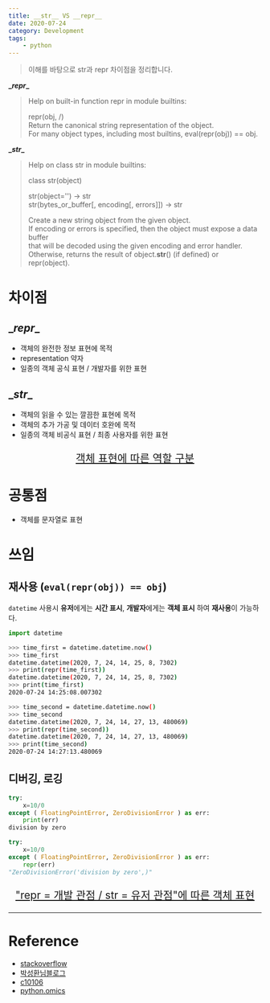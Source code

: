 ```yaml
---
title: __str__ VS __repr__
date: 2020-07-24
category: Development
tags:
    - python
---
```


> 이해를 바탕으로 str과 repr 차이점을 정리합니다.

**\__repr__**

> Help on built-in function repr in module builtins:  
> 
> repr(obj, /)  
>     Return the canonical string representation of the object.  
>     For many object types, including most builtins, eval(repr(obj)) == obj.  

**\__str__**

> Help on class str in module builtins:  
>
> class str(object)  
> 
>   str(object='') -> str  
>   str(bytes_or_buffer[, encoding[, errors]]) -> str  
>   
>   Create a new string object from the given object.  
>   If encoding or errors is specified, then the object must expose a data buffer  
>   that will be decoded using the given encoding and error handler.  
>   Otherwise, returns the result of object.__str__() (if defined) or repr(object).


# 차이점

## \__repr__

- 객체의 완전한 정보 표현에 목적
- representation 약자
- 일종의 객체 공식 표현 / 개발자를 위한 표현

## \__str__

- 객체의 읽을 수 있는 깔끔한 표현에 목적
- 객체의 추가 가공 및 데이터 호완에 목적
- 일종의 객체 비공식 표현 / 최종 사용자를 위한 표현

<p style='text-align: center; font-size: 1.5em'>
    <u>객체 표현에 따른 역할 구분</u>
</p>

# 공통점

- 객체를 문자열로 표현

# 쓰임

## 재사용 (`eval(repr(obj)) == obj`)

`datetime` 사용시 <b>유저</b>에게는 <b>시간 표시</b>, <b>개발자</b>에게는 <b>객체 표시</b> 하여 **재사용**이 가능하다.

```python
import datetime
```

```bash
>>> time_first = datetime.datetime.now()
>>> time_first
datetime.datetime(2020, 7, 24, 14, 25, 8, 7302)
>>> print(repr(time_first))
datetime.datetime(2020, 7, 24, 14, 25, 8, 7302)
>>> print(time_first)
2020-07-24 14:25:08.007302
```

```bash
>>> time_second = datetime.datetime.now()
>>> time_second
datetime.datetime(2020, 7, 24, 14, 27, 13, 480069)
>>> print(repr(time_second))
datetime.datetime(2020, 7, 24, 14, 27, 13, 480069)
>>> print(time_second)
2020-07-24 14:27:13.480069
```

## 디버깅, 로깅

```python
try:
    x=10/0
except ( FloatingPointError, ZeroDivisionError ) as err:
    print(err)
division by zero

try:
    x=10/0
except ( FloatingPointError, ZeroDivisionError ) as err:
    repr(err)
"ZeroDivisionError('division by zero',)"
```

<p style='text-align: center; font-size: 1.5em'>
    <u>"repr = 개발 관점 / str = 유저 관점"에 따른 객체 표현</u>
</p>


---
# Reference
- [stackoverflow](https://stackoverflow.com/questions/1436703/difference-between-str-and-repr)
- [박성환님블로그](https://shoark7.github.io/programming/python/difference-between-__repr__-vs-__str__)
- [c10106](https://c10106.tistory.com/1598)
- [python.omics](http://python.omics.wiki/strings/str-vs-repr)